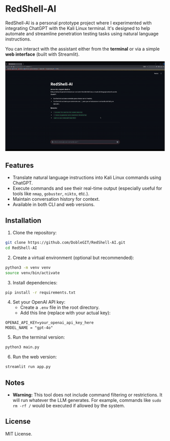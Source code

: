 # RedShell-AI

RedShell-AI is a personal prototype project where I experimented with integrating ChatGPT with the Kali Linux terminal. It's designed to help automate and streamline penetration testing tasks using natural language instructions.

You can interact with the assistant either from the **terminal** or via a simple **web interface** (built with Streamlit).

![Demo de RedShell-AI](assets/gifshell.gif)


## Features

- Translate natural language instructions into Kali Linux commands using ChatGPT.
- Execute commands and see their real-time output (especially useful for tools like `nmap`, `gobuster`, `nikto`, etc.).
- Maintain conversation history for context.
- Available in both CLI and web versions.

## Installation

1. Clone the repository:

```bash
git clone https://github.com/DobleGIT/RedShell-AI.git
cd RedShell-AI
```

2. Create a virtual environment (optional but recommended):

```bash
python3 -m venv venv
source venv/bin/activate
```

3. Install dependencies:

```bash
pip install -r requirements.txt
```

4. Set your OpenAI API key:
   - Create a `.env` file in the root directory.
   - Add this line (replace with your actual key):

```
OPENAI_API_KEY=your_openai_api_key_here
MODEL_NAME = "gpt-4o"
```

5. Run the terminal version:

```bash
python3 main.py
```

6. Run the web version:

```bash
streamlit run app.py
```

## Notes

- **Warning:** This tool does not include command filtering or restrictions. It will run whatever the LLM generates. For example, commands like `sudo rm -rf /` would be executed if allowed by the system.


## License

MIT License.